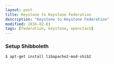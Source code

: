 ```yaml
---
layout: post
title: Keystone to Keystone Federation
description: "Keystone to Keystone Federation"
modified: 2016-02-01
tags: [federation, keystone, openstack]
---
```


### Setup Shibboleth

~~~ shell
$ apt-get install libapache2-mod-shib2
~~~


